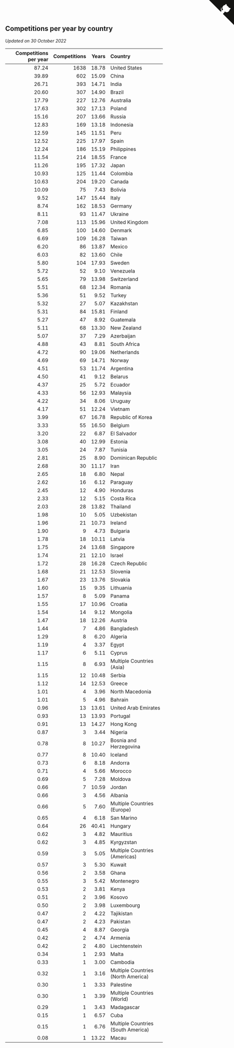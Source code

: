 ## Competitions per year by country

*Updated on 30 October 2022*

| Competitions per year | Competitions | Years | Country |
| ---: | ---: | ---: | :--- |
| 87.24 | 1638 | 18.78 | United States |
| 39.89 | 602 | 15.09 | China |
| 26.71 | 393 | 14.71 | India |
| 20.60 | 307 | 14.90 | Brazil |
| 17.79 | 227 | 12.76 | Australia |
| 17.63 | 302 | 17.13 | Poland |
| 15.16 | 207 | 13.66 | Russia |
| 12.83 | 169 | 13.18 | Indonesia |
| 12.59 | 145 | 11.51 | Peru |
| 12.52 | 225 | 17.97 | Spain |
| 12.24 | 186 | 15.19 | Philippines |
| 11.54 | 214 | 18.55 | France |
| 11.26 | 195 | 17.32 | Japan |
| 10.93 | 125 | 11.44 | Colombia |
| 10.63 | 204 | 19.20 | Canada |
| 10.09 | 75 | 7.43 | Bolivia |
| 9.52 | 147 | 15.44 | Italy |
| 8.74 | 162 | 18.53 | Germany |
| 8.11 | 93 | 11.47 | Ukraine |
| 7.08 | 113 | 15.96 | United Kingdom |
| 6.85 | 100 | 14.60 | Denmark |
| 6.69 | 109 | 16.28 | Taiwan |
| 6.20 | 86 | 13.87 | Mexico |
| 6.03 | 82 | 13.60 | Chile |
| 5.80 | 104 | 17.93 | Sweden |
| 5.72 | 52 | 9.10 | Venezuela |
| 5.65 | 79 | 13.98 | Switzerland |
| 5.51 | 68 | 12.34 | Romania |
| 5.36 | 51 | 9.52 | Turkey |
| 5.32 | 27 | 5.07 | Kazakhstan |
| 5.31 | 84 | 15.81 | Finland |
| 5.27 | 47 | 8.92 | Guatemala |
| 5.11 | 68 | 13.30 | New Zealand |
| 5.07 | 37 | 7.29 | Azerbaijan |
| 4.88 | 43 | 8.81 | South Africa |
| 4.72 | 90 | 19.06 | Netherlands |
| 4.69 | 69 | 14.71 | Norway |
| 4.51 | 53 | 11.74 | Argentina |
| 4.50 | 41 | 9.12 | Belarus |
| 4.37 | 25 | 5.72 | Ecuador |
| 4.33 | 56 | 12.93 | Malaysia |
| 4.22 | 34 | 8.06 | Uruguay |
| 4.17 | 51 | 12.24 | Vietnam |
| 3.99 | 67 | 16.78 | Republic of Korea |
| 3.33 | 55 | 16.50 | Belgium |
| 3.20 | 22 | 6.87 | El Salvador |
| 3.08 | 40 | 12.99 | Estonia |
| 3.05 | 24 | 7.87 | Tunisia |
| 2.81 | 25 | 8.90 | Dominican Republic |
| 2.68 | 30 | 11.17 | Iran |
| 2.65 | 18 | 6.80 | Nepal |
| 2.62 | 16 | 6.12 | Paraguay |
| 2.45 | 12 | 4.90 | Honduras |
| 2.33 | 12 | 5.15 | Costa Rica |
| 2.03 | 28 | 13.82 | Thailand |
| 1.98 | 10 | 5.05 | Uzbekistan |
| 1.96 | 21 | 10.73 | Ireland |
| 1.90 | 9 | 4.73 | Bulgaria |
| 1.78 | 18 | 10.11 | Latvia |
| 1.75 | 24 | 13.68 | Singapore |
| 1.74 | 21 | 12.10 | Israel |
| 1.72 | 28 | 16.28 | Czech Republic |
| 1.68 | 21 | 12.53 | Slovenia |
| 1.67 | 23 | 13.76 | Slovakia |
| 1.60 | 15 | 9.35 | Lithuania |
| 1.57 | 8 | 5.09 | Panama |
| 1.55 | 17 | 10.96 | Croatia |
| 1.54 | 14 | 9.12 | Mongolia |
| 1.47 | 18 | 12.26 | Austria |
| 1.44 | 7 | 4.86 | Bangladesh |
| 1.29 | 8 | 6.20 | Algeria |
| 1.19 | 4 | 3.37 | Egypt |
| 1.17 | 6 | 5.11 | Cyprus |
| 1.15 | 8 | 6.93 | Multiple Countries (Asia) |
| 1.15 | 12 | 10.48 | Serbia |
| 1.12 | 14 | 12.53 | Greece |
| 1.01 | 4 | 3.96 | North Macedonia |
| 1.01 | 5 | 4.96 | Bahrain |
| 0.96 | 13 | 13.61 | United Arab Emirates |
| 0.93 | 13 | 13.93 | Portugal |
| 0.91 | 13 | 14.27 | Hong Kong |
| 0.87 | 3 | 3.44 | Nigeria |
| 0.78 | 8 | 10.27 | Bosnia and Herzegovina |
| 0.77 | 8 | 10.40 | Iceland |
| 0.73 | 6 | 8.18 | Andorra |
| 0.71 | 4 | 5.66 | Morocco |
| 0.69 | 5 | 7.28 | Moldova |
| 0.66 | 7 | 10.59 | Jordan |
| 0.66 | 3 | 4.56 | Albania |
| 0.66 | 5 | 7.60 | Multiple Countries (Europe) |
| 0.65 | 4 | 6.18 | San Marino |
| 0.64 | 26 | 40.41 | Hungary |
| 0.62 | 3 | 4.82 | Mauritius |
| 0.62 | 3 | 4.85 | Kyrgyzstan |
| 0.59 | 3 | 5.05 | Multiple Countries (Americas) |
| 0.57 | 3 | 5.30 | Kuwait |
| 0.56 | 2 | 3.58 | Ghana |
| 0.55 | 3 | 5.42 | Montenegro |
| 0.53 | 2 | 3.81 | Kenya |
| 0.51 | 2 | 3.96 | Kosovo |
| 0.50 | 2 | 3.98 | Luxembourg |
| 0.47 | 2 | 4.22 | Tajikistan |
| 0.47 | 2 | 4.23 | Pakistan |
| 0.45 | 4 | 8.87 | Georgia |
| 0.42 | 2 | 4.74 | Armenia |
| 0.42 | 2 | 4.80 | Liechtenstein |
| 0.34 | 1 | 2.93 | Malta |
| 0.33 | 1 | 3.00 | Cambodia |
| 0.32 | 1 | 3.16 | Multiple Countries (North America) |
| 0.30 | 1 | 3.33 | Palestine |
| 0.30 | 1 | 3.39 | Multiple Countries (World) |
| 0.29 | 1 | 3.43 | Madagascar |
| 0.15 | 1 | 6.57 | Cuba |
| 0.15 | 1 | 6.76 | Multiple Countries (South America) |
| 0.08 | 1 | 13.22 | Macau |


<a href="https://github.com/jonatanklosko/wca_statistics" class="github-corner" aria-label="View source on Github"><svg width="80" height="80" viewBox="0 0 250 250" style="fill:#151513; color:#fff; position: absolute; top: 0; border: 0; right: 0;" aria-hidden="true"><path d="M0,0 L115,115 L130,115 L142,142 L250,250 L250,0 Z"></path><path d="M128.3,109.0 C113.8,99.7 119.0,89.6 119.0,89.6 C122.0,82.7 120.5,78.6 120.5,78.6 C119.2,72.0 123.4,76.3 123.4,76.3 C127.3,80.9 125.5,87.3 125.5,87.3 C122.9,97.6 130.6,101.9 134.4,103.2" fill="currentColor" style="transform-origin: 130px 106px;" class="octo-arm"></path><path d="M115.0,115.0 C114.9,115.1 118.7,116.5 119.8,115.4 L133.7,101.6 C136.9,99.2 139.9,98.4 142.2,98.6 C133.8,88.0 127.5,74.4 143.8,58.0 C148.5,53.4 154.0,51.2 159.7,51.0 C160.3,49.4 163.2,43.6 171.4,40.1 C171.4,40.1 176.1,42.5 178.8,56.2 C183.1,58.6 187.2,61.8 190.9,65.4 C194.5,69.0 197.7,73.2 200.1,77.6 C213.8,80.2 216.3,84.9 216.3,84.9 C212.7,93.1 206.9,96.0 205.4,96.6 C205.1,102.4 203.0,107.8 198.3,112.5 C181.9,128.9 168.3,122.5 157.7,114.1 C157.9,116.9 156.7,120.9 152.7,124.9 L141.0,136.5 C139.8,137.7 141.6,141.9 141.8,141.8 Z" fill="currentColor" class="octo-body"></path></svg></a><style>.github-corner:hover .octo-arm{animation:octocat-wave 560ms ease-in-out}@keyframes octocat-wave{0%,100%{transform:rotate(0)}20%,60%{transform:rotate(-25deg)}40%,80%{transform:rotate(10deg)}}@media (max-width:500px){.github-corner:hover .octo-arm{animation:none}.github-corner .octo-arm{animation:octocat-wave 560ms ease-in-out}}</style>

